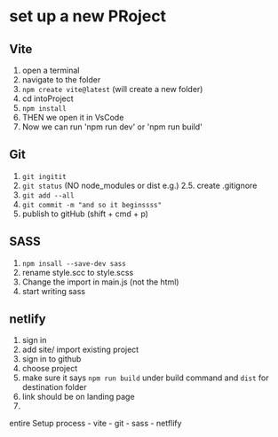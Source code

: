 # set up a new PRoject

## Vite
1. open a terminal
2. navigate to the folder
3. `npm create vite@latest` (will create a new folder)
4. cd intoProject
5. `npm install`
6. THEN we open it in VsCode
7. Now we can run 'npm run dev' or 'npm run build'

## Git
1. `git ingitit`
2. `git status` (NO node_modules or dist e.g.)
2.5. create .gitignore
3. `git add --all`
4. `git commit -m "and so it beginssss"`
5. publish to gitHub (shift + cmd + p)

## SASS
1. `npm insall --save-dev sass`
2. rename style.scc to style.scss
3. Change the import in main.js (not the html)
4. start writing sass

## netlify
1. sign in
2. add site/ import existing project
3. sign in to github
4. choose project
5. make sure it says `npm run build` under build command and `dist` for destination folder
6. link should be on landing page
7. 



entire Setup process
    - vite
    - git
    - sass
    - netflify